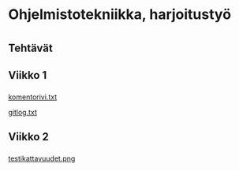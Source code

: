 # Ohjelmistotekniikka, harjoitustyö <h1>
## Tehtävät <h2>
## Viikko 1 <h3>
[komentorivi.txt](https://github.com/henripalin/ot-harjoitustyo/blob/master/laskarit/viikko1/komentorivi.txt)
  
[gitlog.txt](https://github.com/henripalin/ot-harjoitustyo/blob/master/laskarit/viikko1/gitlog.txt)

## Viikko 2 <h3>
[testikattavuudet.png](https://github.com/henripalin/ot-harjoitustyo/blob/master/laskarit/viikko2/testikattavuudet.png)
